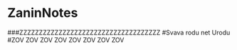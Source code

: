 # ZaninNotes
###ZZZZZZZZZZZZZZZZZZZZZZZZZZZZZZZZZZZZ
#Svava rodu net Urodu
#ZOV ZOV ZOV ZOV ZOV ZOV ZOV ZOV
 
